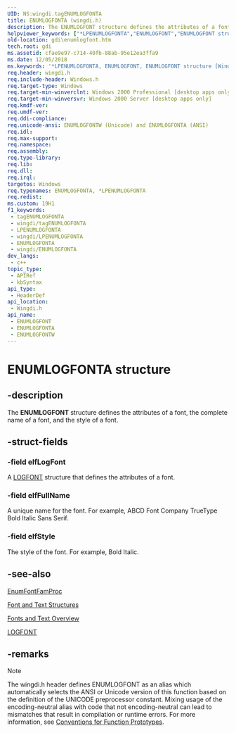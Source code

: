 ```yaml
---
UID: NS:wingdi.tagENUMLOGFONTA
title: ENUMLOGFONTA (wingdi.h)
description: The ENUMLOGFONT structure defines the attributes of a font, the complete name of a font, and the style of a font.
helpviewer_keywords: ["*LPENUMLOGFONTA","ENUMLOGFONT","ENUMLOGFONT structure [Windows GDI]","ENUMLOGFONTA","ENUMLOGFONTW","LPENUMLOGFONT","LPENUMLOGFONT structure pointer [Windows GDI]","_win32_ENUMLOGFONT_str","gdi.enumlogfont","wingdi/ENUMLOGFONT","wingdi/ENUMLOGFONTA","wingdi/ENUMLOGFONTW","wingdi/LPENUMLOGFONT"]
old-location: gdi\enumlogfont.htm
tech.root: gdi
ms.assetid: cfae9e97-c714-40fb-88ab-95e12ea3ffa9
ms.date: 12/05/2018
ms.keywords: '*LPENUMLOGFONTA, ENUMLOGFONT, ENUMLOGFONT structure [Windows GDI], ENUMLOGFONTA, ENUMLOGFONTW, LPENUMLOGFONT, LPENUMLOGFONT structure pointer [Windows GDI], _win32_ENUMLOGFONT_str, gdi.enumlogfont, wingdi/ENUMLOGFONT, wingdi/ENUMLOGFONTA, wingdi/ENUMLOGFONTW, wingdi/LPENUMLOGFONT'
req.header: wingdi.h
req.include-header: Windows.h
req.target-type: Windows
req.target-min-winverclnt: Windows 2000 Professional [desktop apps only]
req.target-min-winversvr: Windows 2000 Server [desktop apps only]
req.kmdf-ver: 
req.umdf-ver: 
req.ddi-compliance: 
req.unicode-ansi: ENUMLOGFONTW (Unicode) and ENUMLOGFONTA (ANSI)
req.idl: 
req.max-support: 
req.namespace: 
req.assembly: 
req.type-library: 
req.lib: 
req.dll: 
req.irql: 
targetos: Windows
req.typenames: ENUMLOGFONTA, *LPENUMLOGFONTA
req.redist: 
ms.custom: 19H1
f1_keywords:
 - tagENUMLOGFONTA
 - wingdi/tagENUMLOGFONTA
 - LPENUMLOGFONTA
 - wingdi/LPENUMLOGFONTA
 - ENUMLOGFONTA
 - wingdi/ENUMLOGFONTA
dev_langs:
 - c++
topic_type:
 - APIRef
 - kbSyntax
api_type:
 - HeaderDef
api_location:
 - Wingdi.h
api_name:
 - ENUMLOGFONT
 - ENUMLOGFONTA
 - ENUMLOGFONTW
---
```


# ENUMLOGFONTA structure


## -description

The <b>ENUMLOGFONT</b> structure defines the attributes of a font, the complete name of a font, and the style of a font.

## -struct-fields

### -field elfLogFont

A <a href="https://docs.microsoft.com/windows/desktop/api/wingdi/ns-wingdi-logfonta">LOGFONT</a> structure that defines the attributes of a font.

### -field elfFullName

A unique name for the font. For example, ABCD Font Company TrueType Bold Italic Sans Serif.

### -field elfStyle

The style of the font. For example, Bold Italic.

## -see-also

<a href="https://docs.microsoft.com/previous-versions/dd162621(v=vs.85)">EnumFontFamProc</a>



<a href="https://docs.microsoft.com/windows/desktop/gdi/font-and-text-structures">Font and Text Structures</a>



<a href="https://docs.microsoft.com/windows/desktop/gdi/fonts-and-text">Fonts and Text Overview</a>



<a href="https://docs.microsoft.com/windows/desktop/api/wingdi/ns-wingdi-logfonta">LOGFONT</a>

## -remarks

> [!NOTE]
> The wingdi.h header defines ENUMLOGFONT as an alias which automatically selects the ANSI or Unicode version of this function based on the definition of the UNICODE preprocessor constant. Mixing usage of the encoding-neutral alias with code that not encoding-neutral can lead to mismatches that result in compilation or runtime errors. For more information, see [Conventions for Function Prototypes](/windows/win32/intl/conventions-for-function-prototypes).

